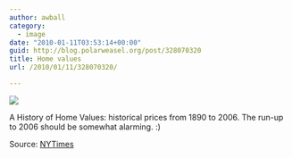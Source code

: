 ```yaml
---
author: awball
category:
  - image
date: "2010-01-11T03:53:14+00:00"
guid: http://blog.polarweasel.org/post/328070320
title: Home values
url: /2010/01/11/328070320/

---
```

[![](/wp-content/uploads/2010/01/328070320.gif)](/wp-content/uploads/2010/01/27leon_graph2.large_.gif)

A History of Home Values: historical prices from 1890 to 2006. The run-up to 2006 should be somewhat alarming. :)

Source: [NYTimes](http://graphics8.nytimes.com/images/2006/08/26/weekinreview/27leon_graph2.large.gif)
